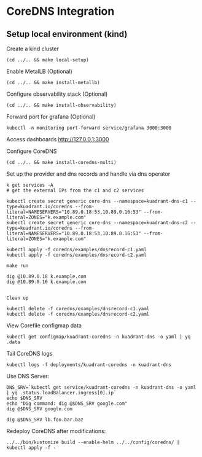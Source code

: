 # CoreDNS Integration

## Setup local environment (kind)

Create a kind cluster
```shell
(cd ../.. && make local-setup)
```

Enable MetalLB (Optional)
```shell
(cd ../.. && make install-metallb)
```

Configure observability stack (Optional)
```shell
(cd ../.. && make install-observability)
```

Forward port for grafana (Optional)
```shell
kubectl -n monitoring port-forward service/grafana 3000:3000
```
Access dashboards http://127.0.0.1:3000

Configure CoreDNS
```shell
(cd ../.. && make install-coredns-multi)
```

Set up the provider and dns records and handle via dns operator

```
k get services -A 
# get the external IPs from the c1 and c2 services

kubectl create secret generic core-dns --namespace=kuadrant-dns-c1 --type=kuadrant.io/coredns --from-literal=NAMESERVERS="10.89.0.18:53,10.89.0.16:53" --from-literal=ZONES="k.example.com"
kubectl create secret generic core-dns --namespace=kuadrant-dns-c2 --type=kuadrant.io/coredns --from-literal=NAMESERVERS="10.89.0.18:53,10.89.0.16:53" --from-literal=ZONES="k.example.com"

kubectl apply -f coredns/examples/dnsrecord-c1.yaml
kubectl apply -f coredns/examples/dnsrecord-c2.yaml

make run

dig @10.89.0.18 k.example.com
dig @10.89.0.16 k.example.com


Clean up

kubectl delete -f coredns/examples/dnsrecord-c1.yaml
kubectl delete -f coredns/examples/dnsrecord-c2.yaml

```


View Corefile configmap data
```shell
kubectl get configmap/kuadrant-coredns -n kuadrant-dns -o yaml | yq .data
```

Tail CoreDNS logs
```shell
kubectl logs -f deployments/kuadrant-coredns -n kuadrant-dns
```

Use DNS Server:
```shell
DNS_SRV=`kubectl get service/kuadrant-coredns -n kuadrant-dns -o yaml | yq .status.loadBalancer.ingress[0].ip`
echo $DNS_SRV
echo "Dig command: dig @$DNS_SRV google.com"
dig @$DNS_SRV google.com
```

```shell
dig @$DNS_SRV lb.foo.bar.baz
```

Redeploy CoreDNS after modifications:
```shell
../../bin/kustomize build --enable-helm ../../config/coredns/ | kubectl apply -f -
```